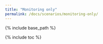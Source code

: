 ```yaml
---
title: "Monitoring only"
permalink: /docs/scenarios/monitoring-only/
---
```


{% include base_path %}

{% include toc %}